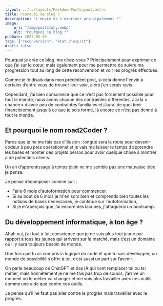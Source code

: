 ```yaml
---
layout: ../../layouts/MarkdownPostLayout.astro
title: Pourquoi ce blog ?
description: "L'envie de s'exprimer principalement !"
image: 
    url: "/img/post2/why.webp"
    alt: "Pourquoi ce blog ?"
pubDate: 2023-05-10
tags: ["reconversion", "état d'esprit"]
draft: false
---
```



Pourquoi je crée ce blog, me direz-vous ? Principalement pour exprimer ce que j’ai sur le cœur, mais également pour me permettre de suivre ma progression tout au long de cette reconversion et voir les progrès effectués.

Comme je le disais dans mon précédent post, si cela donne l'envie à certains d’entre vous de trouver leur voie, alors j’en serais ravis.

Cependant, j’ai bien conscience que ce n’est pas forcément possible pour tout le monde, nous avons chacun des contraintes différentes. J’ai la « chance » d’avoir peu de contraintes familiales et j’aurai de quoi tenir financièrement jusqu’à ce que je sois formé, là encore ce n’est pas donné à tout le monde.

## Et pourquoi le nom road2Coder ?

Parce que je ne me fais pas d’illusion : longue sera la route pour devenir codeur à peu près opérationnel et je vais me laisser le temps d’apprendre les bases et monter des projets persos pour avoir quelque chose à montrer à de potentiels clients. 

Un an d’apprentissage à temps plein ne me semble pas une mauvaise idée je pense.

Je pense décomposer comme suit :

- Faire 6 mois d'autoformation pour commencer,
- Si au bout de 6 mois je m'en sors bien et comprends bien toutes les notions de bases nécessaires, je continue sur l'autoformation,
- Si je m'aperçois que j'ai encore des lacunes, j'attaquerai un bootcamp.

## Du développement informatique, à ton âge ?

Ahah oui, j’ai tout à fait conscience que je ne suis plus tout jeune par rapport à tous les jeunes qui arrivent sur le marché, mais c’est un domaine où il y aura toujours besoin de monde.

Une fois que tu as compris la logique du code et que tu sais développer, un monde de possibilité s’offre à toi, c’est aussi un pari sur l’avenir.

On parle beaucoup de ChatGPT et des IA qui vont remplacer tel ou tel métier, mais honnêtement je ne me fais pas trop de soucis, j’arrive un moment où le métier va changer et me vois plus travailler avec ces outils comme une aide que contre ces outils.

Je pense qu’il ne faut pas aller contre le progrès mais travailler avec le progrès. 
